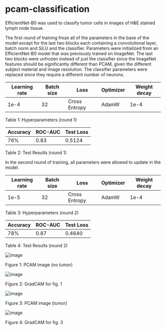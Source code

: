 # pcam-classification
EfficientNet-B0 was used to classify tumor cells in images of H&E stained lymph node tissue. 

The first round of training froze all of the parameters in the base of the model except for the last two blocks each containing a convolutional layer, batch norm and SiLU and the classifier. Parameters were initialized from an EfficientNet-B0  model that was previously trained on ImageNet. The last two blocks were unfrozen instead of just the classifier since the ImageNet features should be significantly different than PCAM, given the different subject material and image resolution. The classifier parameters were replaced since they require a different number of neurons.

| Learning rate  | Batch size | Loss          | Optimizer | Weight decay | 
| -------------- | ---------- | ------------- | --------- | ------------ |
| 1e-4           | 32         | Cross Entropy | AdamW     | 1e-4         |

Table 1: Hyperparameters (round 1)

| Accuracy  | ROC-AUC | Test Loss | 
| --------- | ------- | --------- |
| 76%       | 0.83    | 0.5124    |

Table 2: Test Results (round 1)

In the second round of training, all parameters were allowed to update in the model. 

| Learning rate  | Batch size | Loss          | Optimizer | Weight decay | 
| -------------- | ---------- | ------------- | --------- | ------------ |
| 1e-5           | 32         | Cross Entropy | AdamW     | 1e-4         |

Table 3: Hyperparameters (round 2)

| Accuracy  | ROC-AUC | Test Loss | 
| --------- | ------- | --------- |
| 78%       | 0.87    | 0.4640    |

Table 4: Test Results (round 2)

![image](https://github.com/user-attachments/assets/a61ee0f6-8962-41f6-8a68-7b606841ca7d)  

Figure 1: PCAM image (no tumor)


![image](https://github.com/user-attachments/assets/940b2bf4-4962-458a-b461-3556e64adffa)

Figure 2: GradCAM for fig. 1

![image](https://github.com/user-attachments/assets/9a058a17-08fb-41f0-9a8e-bc6703626eae)

Figure 3: PCAM image (tumor)

![image](https://github.com/user-attachments/assets/ad902bcc-436e-4f0a-a628-4ddd29340c3c)

Figure 4: GradCAM for fig. 3
